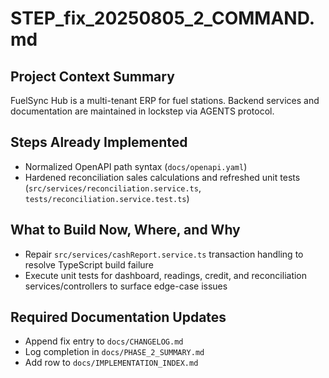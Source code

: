 # STEP_fix_20250805_2_COMMAND.md

## Project Context Summary
FuelSync Hub is a multi-tenant ERP for fuel stations. Backend services and documentation are maintained in lockstep via AGENTS protocol.

## Steps Already Implemented
- Normalized OpenAPI path syntax (`docs/openapi.yaml`)
- Hardened reconciliation sales calculations and refreshed unit tests (`src/services/reconciliation.service.ts`, `tests/reconciliation.service.test.ts`)

## What to Build Now, Where, and Why
- Repair `src/services/cashReport.service.ts` transaction handling to resolve TypeScript build failure
- Execute unit tests for dashboard, readings, credit, and reconciliation services/controllers to surface edge-case issues

## Required Documentation Updates
- Append fix entry to `docs/CHANGELOG.md`
- Log completion in `docs/PHASE_2_SUMMARY.md`
- Add row to `docs/IMPLEMENTATION_INDEX.md`

